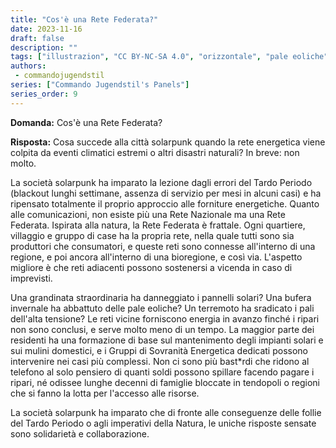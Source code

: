```yaml
---
title: "Cos'è una Rete Federata?"
date: 2023-11-16
draft: false
description: ""
tags: ["illustrazion", "CC BY-NC-SA 4.0", "orizzontale", "pale eoliche", "città"]
authors:
 - commandojugendstil
series: ["Commando Jugendstil's Panels"]
series_order: 9
---
```


**Domanda:**
Cos'è una Rete Federata?

**Risposta:**
Cosa succede alla città solarpunk quando la rete energetica viene colpita da eventi climatici estremi o altri disastri naturali? In breve: non molto.

La società solarpunk ha imparato la lezione dagli errori del Tardo Periodo (blackout lunghi settimane, assenza di servizio per mesi in alcuni casi) e ha ripensato totalmente il proprio approccio alle forniture energetiche. Quanto alle comunicazioni, non esiste più una Rete Nazionale ma una Rete Federata. Ispirata alla natura, la Rete Federata è frattale. Ogni quartiere, villaggio e gruppo di case ha la propria rete, nella quale tutti sono sia produttori che consumatori, e queste reti sono connesse all'interno di una regione, e poi ancora all'interno di una bioregione, e così via. L'aspetto migliore è che reti adiacenti possono sostenersi a vicenda in caso di imprevisti.

Una grandinata straordinaria ha danneggiato i pannelli solari? Una bufera invernale ha abbattuto delle pale eoliche? Un terremoto ha sradicato i pali dell'alta tensione? Le reti vicine forniscono energia in avanzo finché i ripari non sono conclusi, e serve molto meno di un tempo. La maggior parte dei residenti ha una formazione di base sul mantenimento degli impianti solari e sui mulini domestici, e i Gruppi di Sovranità Energetica dedicati possono intervenire nei casi più complessi. Non ci sono più bast*rdi che ridono al telefono al solo pensiero di quanti soldi possono spillare facendo pagare i ripari, né odissee lunghe decenni di famiglie bloccate in tendopoli o regioni che si fanno la lotta per l'accesso alle risorse.

La società solarpunk ha imparato che di fronte alle conseguenze delle follie del Tardo Periodo o agli imperativi della Natura, le uniche risposte sensate sono solidarietà e collaborazione.
